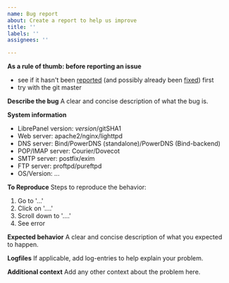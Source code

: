 ```yaml
---
name: Bug report
about: Create a report to help us improve
title: ''
labels: ''
assignees: ''

---
```


**As a rule of thumb: before reporting an issue**
* see if it hasn't been [reported](https://github.com/LibrePanel/librepanel/issues) (and possibly already been [fixed](https://github.com/LibrePanel/librepanel/issues?utf8=✓&q=is:issue%20is:closed)) first
* try with the git master

**Describe the bug**
A clear and concise description of what the bug is.

**System information**
* LibrePanel version: $version/$gitSHA1
* Web server: apache2/nginx/lighttpd
* DNS server: Bind/PowerDNS (standalone)/PowerDNS (Bind-backend)
* POP/IMAP server: Courier/Dovecot
* SMTP server: postfix/exim
* FTP server: proftpd/pureftpd
* OS/Version: ...

**To Reproduce**
Steps to reproduce the behavior:
1. Go to '...'
2. Click on '....'
3. Scroll down to '....'
4. See error

**Expected behavior**
A clear and concise description of what you expected to happen.

**Logfiles**
If applicable, add log-entries to help explain your problem.

**Additional context**
Add any other context about the problem here.
